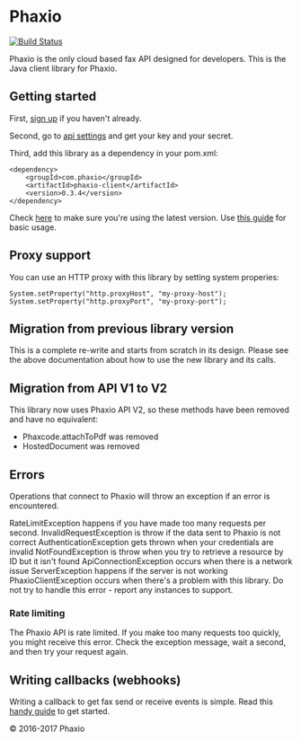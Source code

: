 # Phaxio

[![Build Status](https://travis-ci.org/phaxio/phaxio-java.svg?branch=master)](https://travis-ci.org/phaxio/phaxio-java)

Phaxio is the only cloud based fax API designed for developers. This is the Java client library for Phaxio.

## Getting started

First, [sign up](https://console.phaxio.com/signup) if you haven't already.

Second, go to [api settings](https://console.phaxio.com/apiSettings) and get your key and your secret.

Third, add this library as a dependency in your pom.xml:

    <dependency>
        <groupId>com.phaxio</groupId>
        <artifactId>phaxio-client</artifactId>
        <version>0.3.4</version>
    </dependency>

Check [here](https://mvnrepository.com/artifact/com.phaxio/phaxio-java) to make sure you're using the latest version. Use [this guide](QUICKSTART.md) for basic usage.

## Proxy support

You can use an HTTP proxy with this library by setting system properies:

    System.setProperty("http.proxyHost", "my-proxy-host");
    System.setProperty("http.proxyPort", "my-proxy-port");

## Migration from previous library version

This is a complete re-write and starts from scratch in its design. Please see the above documentation about how to use the new library and its calls.

## Migration from API V1 to V2

This library now uses Phaxio API V2, so these methods have been removed and have no equivalent:

- Phaxcode.attachToPdf was removed
- HostedDocument was removed

## Errors

Operations that connect to Phaxio will throw an exception if an error is encountered.

RateLimitException happens if you have made too many requests per second.
InvalidRequestException is throw if the data sent to Phaxio is not correct
AuthenticationException gets thrown when your credentials are invalid
NotFoundException is throw when you try to retrieve a resource by ID but it isn't found
ApiConnectionException occurs when there is a network issue
ServerException happens if the server is not working
PhaxioClientException occurs when there's a problem with this library. Do not try to handle this error - report any instances
to support.

### Rate limiting

The Phaxio API is rate limited. If you make too many requests too quickly, you might receive this error.
Check the exception message, wait a second, and then try your request again.

## Writing callbacks (webhooks)

Writing a callback to get fax send or receive events is simple. Read this [handy guide](CALLBACKS.md) to get started.

&copy; 2016-2017 Phaxio
